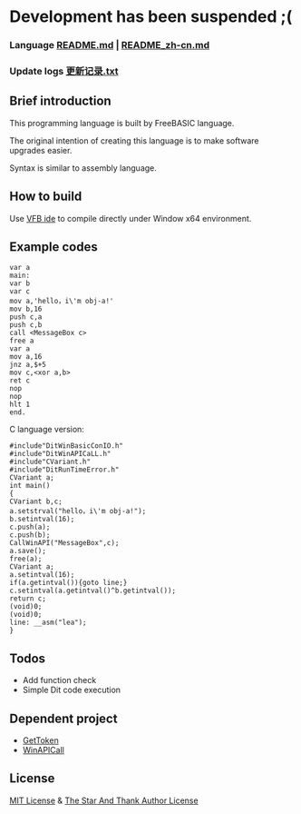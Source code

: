 # Development has been suspended ;(
### Language [README.md](README.md) | [README_zh-cn.md](README_zh-cn.md)
### Update logs [更新记录.txt](更新记录.txt)
## Brief introduction

This programming language is built by FreeBASIC language.

The original intention of creating this language is to make software upgrades easier.

Syntax is similar to assembly language.

## How to build
Use [VFB ide](http://www.yfvb.com/soft-48.htm) to compile directly under Window x64 environment.
## Example codes
```
var a
main:
var b
var c
mov a,'hello，i\'m obj-a!'
mov b,16
push c,a
push c,b
call <MessageBox c>
free a
var a
mov a,16
jnz a,$+5
mov c,<xor a,b>
ret c
nop
nop
hlt 1
end.
```
C language version:
```
#include"DitWinBasicConIO.h"
#include"DitWinAPICaLL.h"
#include"CVariant.h"
#include"DitRunTimeError.h"
CVariant a;
int main()
{
CVariant b,c;
a.setstrval("hello，i\'m obj-a!");
b.setintval(16);
c.push(a);
c.push(b);
CallWinAPI("MessageBox",c);
a.save();
free(a);
CVariant a;
a.setintval(16);
if(a.getintval()){goto line;}
c.setintval(a.getintval()^b.getintval());
return c;
(void)0;
(void)0;
line: __asm("lea");
}
```
## Todos
- Add function check
- Simple Dit code execution
## Dependent project
- [GetToken](https://github.com/3XDot/GetToken)
- [WinAPICall](https://github.com/3XDot/WinAPICall)
## License
[MIT License](https://github.com/3XDot/FreeBASICDit/blob/master/LICENSE) &  [The Star And Thank Author License](https://github.com/zTrix/sata-license) 
